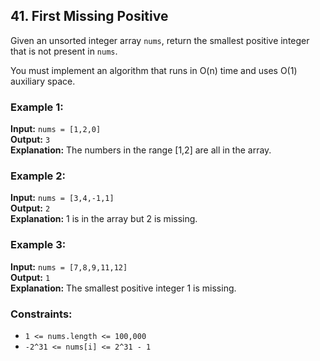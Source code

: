 ## 41. First Missing Positive

Given an unsorted integer array `nums`, return the smallest positive integer that is not present in `nums`.

You must implement an algorithm that runs in O(n) time and uses O(1) auxiliary space.

### Example 1:

**Input:** `nums = [1,2,0]`  
**Output:** `3`  
**Explanation:** The numbers in the range [1,2] are all in the array.

### Example 2:

**Input:** `nums = [3,4,-1,1]`  
**Output:** `2`  
**Explanation:** 1 is in the array but 2 is missing.

### Example 3:

**Input:** `nums = [7,8,9,11,12]`  
**Output:** `1`  
**Explanation:** The smallest positive integer 1 is missing.

### Constraints:

- `1 <= nums.length <= 100,000`
- `-2^31 <= nums[i] <= 2^31 - 1`
